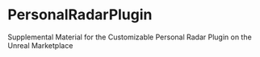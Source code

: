 # PersonalRadarPlugin
Supplemental Material for the Customizable Personal Radar Plugin on the Unreal Marketplace
